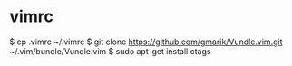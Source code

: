# vimrc

  $ cp .vimrc ~/.vimrc
  $ git clone https://github.com/gmarik/Vundle.vim.git ~/.vim/bundle/Vundle.vim
  $ sudo apt-get install ctags
